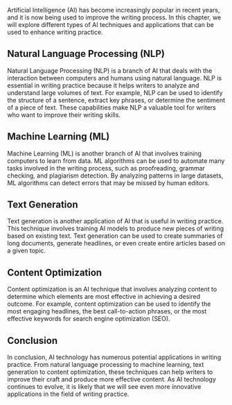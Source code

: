 
Artificial Intelligence (AI) has become increasingly popular in recent years, and it is now being used to improve the writing process. In this chapter, we will explore different types of AI techniques and applications that can be used to enhance writing practice.

Natural Language Processing (NLP)
---------------------------------

Natural Language Processing (NLP) is a branch of AI that deals with the interaction between computers and humans using natural language. NLP is essential in writing practice because it helps writers to analyze and understand large volumes of text. For example, NLP can be used to identify the structure of a sentence, extract key phrases, or determine the sentiment of a piece of text. These capabilities make NLP a valuable tool for writers who want to improve their writing skills.

Machine Learning (ML)
---------------------

Machine Learning (ML) is another branch of AI that involves training computers to learn from data. ML algorithms can be used to automate many tasks involved in the writing process, such as proofreading, grammar checking, and plagiarism detection. By analyzing patterns in large datasets, ML algorithms can detect errors that may be missed by human editors.

Text Generation
---------------

Text generation is another application of AI that is useful in writing practice. This technique involves training AI models to produce new pieces of writing based on existing text. Text generation can be used to create summaries of long documents, generate headlines, or even create entire articles based on a given topic.

Content Optimization
--------------------

Content optimization is an AI technique that involves analyzing content to determine which elements are most effective in achieving a desired outcome. For example, content optimization can be used to identify the most engaging headlines, the best call-to-action phrases, or the most effective keywords for search engine optimization (SEO).

Conclusion
----------

In conclusion, AI technology has numerous potential applications in writing practice. From natural language processing to machine learning, text generation to content optimization, these techniques can help writers to improve their craft and produce more effective content. As AI technology continues to evolve, it is likely that we will see even more innovative applications in the field of writing practice.
